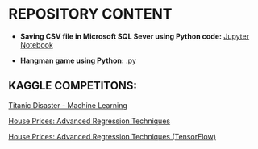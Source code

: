 # REPOSITORY CONTENT

* __Saving CSV file in Microsoft SQL Sever using Python code:__ 
[Jupyter Notebook](https://github.com/lucastiagooliveira/lucastiagooliveira/tree/master/db/Socioeconomics_Chicago)

* __Hangman game using Python:__ 
[.py](https://github.com/lucastiagooliveira/lucastiagooliveira/tree/master/Hangman_game)

## KAGGLE COMPETITONS:

[Titanic Disaster - Machine Learning](https://github.com/lucastiagooliveira/lucastiagooliveira/tree/master/Hangman_game)

[House Prices: Advanced Regression Techniques](https://nbviewer.jupyter.org/github/lucastiagooliveira/lucastiagooliveira/blob/master/Kaggle/house-prices-advanced-regression-techniques/house_price_regression.ipynb)

[House Prices: Advanced Regression Techniques (TensorFlow)](https://nbviewer.jupyter.org/github/lucastiagooliveira/lucastiagooliveira/blob/master/Kaggle/house-prices-advanced-regression-techniques/house_price_tesorflow.ipynb)

